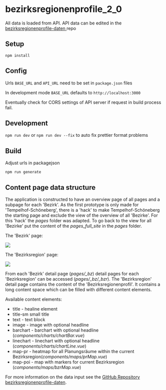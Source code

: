 # bezirksregionenprofile_2_0

All data is loaded from API. API data can be edited in the [bezirksregionenprofile-daten
](https://github.com/technologiestiftung/bezirksregionenprofile-daten) repo

## Setup
```npm install```

## Config
Urls ```BASE_URL``` and ```API_URL``` need to be set in ```package.json``` files

In development mode ```BASE_URL``` defaults to ```http://localhost:3000```

Eventually check for CORS settings of API server if request in build process fail.

## Development
```npm run dev```
or
```npm run dev --fix```
to auto fix prettier format problems

## Build
Adjust urls in packagejson

```npm run generate```

## Content page data structure

The application is constructed to have an overview page of all pages and a subpage for each 'Bezirk'. As the first prototype is only made for 'Tempelhof-Schöneberg', there is a 'hack' to make Tempelhof-Schöneberg the starting page and exclude the view of the overview of all 'Bezirke'. For this 'hack' the *pages* folder was adapted.
To go back to the view for all 'Bezirke' put the content of the *pages_full_site* in the *pages* folder.

The 'Bezirk' page:

![](./readme-screenshots/bezirk.png)

The 'Bezirksregion' page:

![](./readme-screenshots/bezirksregion.png)

From each 'Bezirk' detail page (*pages/_bz*) detail pages for each 'Bezirksregion' can be accessed (*pages/_bz/_bzr*). The 'Bezirksregion' detail page contains the content of the 'Bezirksregionenprofil'. It contains a long content space which can be filled with different content elements.

Available content elements: 
* title - healine element
* title-sm small title
* text - text block
* image - image with optional headline
* barchart - barchart with optional headline (*components/charts/chartBar.vue*)
* linechart - linechart with optional headline (*components/charts/chartLine.vue*)
* map-pr - heatmap for all Planungsräume within the current Bezirksregion(*components/maps/prMap.vue*)
* map-poi - map with markers for current Bezirksregion (*components/maps/bzrMap.vue*)

For more information on the data input see the [GitHub Repository bezirksregionenprofile-daten](https://github.com/technologiestiftung/bezirksregionenprofile-daten).